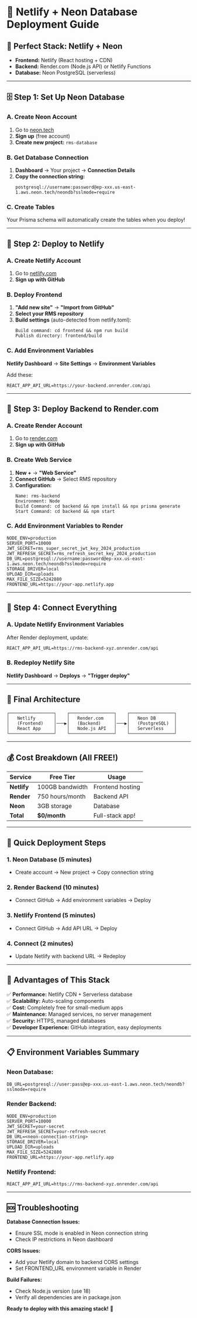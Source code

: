 # 🚀 Netlify + Neon Database Deployment Guide

## 🎯 **Perfect Stack: Netlify + Neon**

- **Frontend:** Netlify (React hosting + CDN)
- **Backend:** Render.com (Node.js API) or Netlify Functions
- **Database:** Neon PostgreSQL (serverless)

---

## 🗄️ **Step 1: Set Up Neon Database**

### **A. Create Neon Account**
1. Go to [neon.tech](https://neon.tech)
2. **Sign up** (free account)
3. **Create new project:** `rms-database`

### **B. Get Database Connection**
1. **Dashboard** → Your project → **Connection Details**
2. **Copy the connection string:**
   ```
   postgresql://username:password@ep-xxx.us-east-1.aws.neon.tech/neondb?sslmode=require
   ```

### **C. Create Tables**
Your Prisma schema will automatically create the tables when you deploy!

---

## 🚀 **Step 2: Deploy to Netlify**

### **A. Create Netlify Account**
1. Go to [netlify.com](https://netlify.com)
2. **Sign up with GitHub**

### **B. Deploy Frontend**
1. **"Add new site"** → **"Import from GitHub"**
2. **Select your RMS repository**
3. **Build settings** (auto-detected from netlify.toml):
   ```
   Build command: cd frontend && npm run build
   Publish directory: frontend/build
   ```

### **C. Add Environment Variables**
**Netlify Dashboard** → **Site Settings** → **Environment Variables**

Add these:
```
REACT_APP_API_URL=https://your-backend.onrender.com/api
```

---

## 🎯 **Step 3: Deploy Backend to Render.com**

### **A. Create Render Account**
1. Go to [render.com](https://render.com)
2. **Sign up with GitHub**

### **B. Create Web Service**
1. **New +** → **"Web Service"**
2. **Connect GitHub** → Select RMS repository
3. **Configuration:**
   ```
   Name: rms-backend
   Environment: Node
   Build Command: cd backend && npm install && npx prisma generate
   Start Command: cd backend && npm start
   ```

### **C. Add Environment Variables to Render**
```
NODE_ENV=production
SERVER_PORT=10000
JWT_SECRET=rms_super_secret_jwt_key_2024_production
JWT_REFRESH_SECRET=rms_refresh_secret_key_2024_production
DB_URL=postgresql://username:password@ep-xxx.us-east-1.aws.neon.tech/neondb?sslmode=require
STORAGE_DRIVER=local
UPLOAD_DIR=uploads
MAX_FILE_SIZE=5242880
FRONTEND_URL=https://your-app.netlify.app
```

---

## 🔗 **Step 4: Connect Everything**

### **A. Update Netlify Environment Variables**
After Render deployment, update:
```
REACT_APP_API_URL=https://rms-backend-xyz.onrender.com/api
```

### **B. Redeploy Netlify Site**
**Netlify Dashboard** → **Deploys** → **"Trigger deploy"**

---

## 🎉 **Final Architecture**

```
┌─────────────────┐    ┌─────────────────┐    ┌─────────────────┐
│   Netlify       │    │   Render.com    │    │   Neon DB       │
│   (Frontend)    │───▶│   (Backend)     │───▶│   (PostgreSQL)  │
│   React App     │    │   Node.js API   │    │   Serverless    │
└─────────────────┘    └─────────────────┘    └─────────────────┘
```

---

## 💰 **Cost Breakdown (All FREE!)**

| Service | Free Tier | Usage |
|---------|-----------|--------|
| **Netlify** | 100GB bandwidth | Frontend hosting |
| **Render** | 750 hours/month | Backend API |
| **Neon** | 3GB storage | Database |
| **Total** | **$0/month** | Full-stack app! |

---

## 🚀 **Quick Deployment Steps**

### **1. Neon Database (5 minutes)**
- Create account → New project → Copy connection string

### **2. Render Backend (10 minutes)**  
- Connect GitHub → Add environment variables → Deploy

### **3. Netlify Frontend (5 minutes)**
- Connect GitHub → Add API URL → Deploy

### **4. Connect (2 minutes)**
- Update Netlify with backend URL → Redeploy

---

## 🎯 **Advantages of This Stack**

✅ **Performance:** Netlify CDN + Serverless database  
✅ **Scalability:** Auto-scaling components  
✅ **Cost:** Completely free for small-medium apps  
✅ **Maintenance:** Managed services, no server management  
✅ **Security:** HTTPS, managed databases  
✅ **Developer Experience:** GitHub integration, easy deployments  

---

## 📋 **Environment Variables Summary**

### **Neon Database:**
```
DB_URL=postgresql://user:pass@ep-xxx.us-east-1.aws.neon.tech/neondb?sslmode=require
```

### **Render Backend:**
```
NODE_ENV=production
SERVER_PORT=10000
JWT_SECRET=your-secret
JWT_REFRESH_SECRET=your-refresh-secret
DB_URL=<neon-connection-string>
STORAGE_DRIVER=local
UPLOAD_DIR=uploads
MAX_FILE_SIZE=5242880
FRONTEND_URL=https://your-app.netlify.app
```

### **Netlify Frontend:**
```
REACT_APP_API_URL=https://rms-backend-xyz.onrender.com/api
```

---

## 🆘 **Troubleshooting**

**Database Connection Issues:**
- Ensure SSL mode is enabled in Neon connection string
- Check IP restrictions in Neon dashboard

**CORS Issues:**
- Add your Netlify domain to backend CORS settings
- Set FRONTEND_URL environment variable in Render

**Build Failures:**
- Check Node.js version (use 18)
- Verify all dependencies are in package.json

**Ready to deploy with this amazing stack!** 🚀